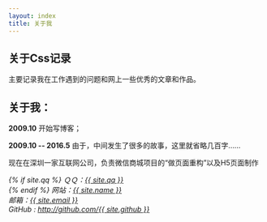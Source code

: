 ```yaml
---
layout: index
title: 关于我
---
```


## 关于Css记录
主要记录我在工作遇到的问题和网上一些优秀的文章和作品。

## 关于我：

**2009.10** 开始写博客；

**2009.10 -- 2016.5** 由于，中间发生了很多的故事，这里就省略几百字……

现在在深圳一家互联网公司，负责微信商城项目的“做页面重构”以及H5页面制作

<address>
{% if site.qq %}
ＱＱ：<a title="QQ" href="tencent://message/?uin={{ site.qq }}">{{ site.qq }}</a><br />
{% endif %}
网站：<a title="邮箱" href="{{ site.url }}">{{ site.name }}</a><br />
邮箱：<a title="邮箱" href="mailto:{{ site.email }}">{{ site.email }}</a><br />
GitHub : <a title="Github" href="http://github.com/{{ site.github }}">http://github.com/{{ site.github }}</a><br />
</address>